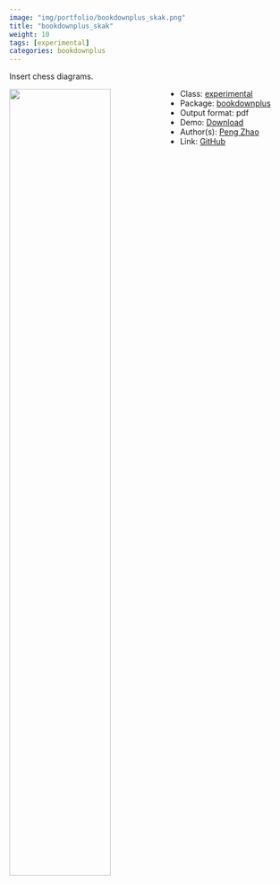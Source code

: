 ```yaml
---
image: "img/portfolio/bookdownplus_skak.png"
title: "bookdownplus_skak"
weight: 10
tags: [experimental]
categories: bookdownplus
---
```


Insert chess diagrams.

<!--more-->

<p><a href="../../img/portfolio/bookdownplus_skak.png"><img class = "jf-image-shadow" src="../../img/portfolio/bookdownplus_skak.png" width="60%"  align="left"></a></p>

- Class: [experimental](../../tags/experimental)
- Package: [bookdownplus](bookdownplus)
- Output format: pdf
- Demo: [Download](https://pzhaonet.github.io/bookdownplus/upload/skak/showcase/skak.pdf)
- Author(s): [Peng Zhao](https://pzhao.org)
- Link: [GitHub](https://github.com/pzhaonet/bookdownplus)


